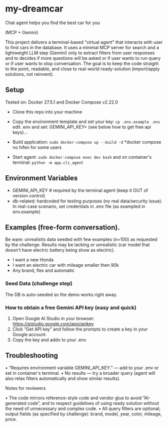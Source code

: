 # my-dreamcar
Chat agent helps you find the best car for you

(MCP + Gemini)

This project delivers a terminal-based “virtual agent” that interacts with user to find cars in the database.
It uses a minimal MCP server for search and a lightweight LLM step (Gemini) only to extract filters from user responses and to decides if more questions will be asked or if user wants to run query or if user wants to stop conversation.
The goal is to keep the code straight to the point, readable, and close to real-world ready-solution (import/apply solutions, not reinvent).

## Setup

Tested on: Docker 27.5.1 and Docker Compose v2.22.0

- Clone this repo into your machine
- Copy the environment template and set your key:
   ```cp .env.example .env```
   edit .env and set: GEMINI_API_KEY= (see below how to get free api keys)...  

  
- Build application:
   ```sudo docker-compose up --build -d``` *docker compose no hifen for some users
- Start agent:
  ```sudo docker-compose exec dev bash```
  and on container's terminal:
  ```python -m app.cli_agent```

## Environment Variables

- GEMINI_API_KEY     # required by the terminal agent (keep it OUT of version control)
- db-related: hardcoded for testing purposes (no real data/security issue). In real-case scenario, set credentials in .env file (as exampled in env.example)

## Examples (free-form conversation).
Be ware: unrealistis data seeded with few examples (n=100) as requested by the challenge. Results may be lacking or unrealistic (car model that doesn't have electric battery being show as electric).

- I want a new Honda
- I want an electric car with mileage smaller then 90k
- Any brand, flex and automatic

### Seed Data (challenge step)

The DB is auto-seeded so the demo works right away.

### How to obtain a free Gemini API key (easy and quick)

1) Open Google AI Studio in your browser: https://aistudio.google.com/app/apikey
2) Click “Get API key” and follow the prompts to create a key in your Google account.
3) Copy the key and addo to your .env

## Troubleshooting

• “Requires environment variable GEMINI_API_KEY.” — add to your .env or set in container's terminal.
• No results — try a broader query (agent will also relax filters automatically and show similar results).


Notes for reviewers

• The code mirrors reference-style code and vendor glue to avoid “AI-generated code”, and to respect guidelines of using ready solution without the need of unnecessary and complex code.
• All query filters are optional; output fields (as specified by challenge): brand, model, year, color, mileage, price.
